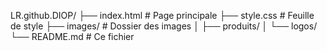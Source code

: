 
LR.github.DIOP/
├── index.html      # Page principale
├── style.css       # Feuille de style
├── images/         # Dossier des images
│   ├── produits/
│   └── logos/
└── README.md       # Ce fichier
